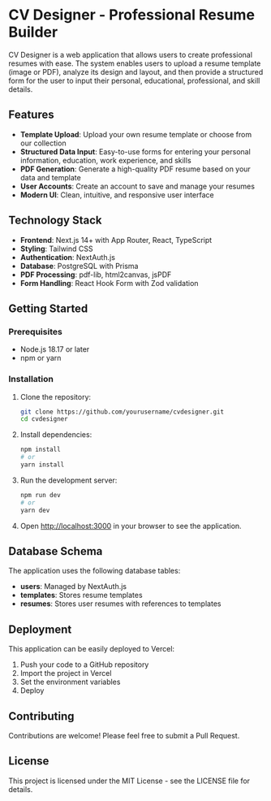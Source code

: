 # CV Designer - Professional Resume Builder

CV Designer is a web application that allows users to create professional resumes with ease. The system enables users to upload a resume template (image or PDF), analyze its design and layout, and then provide a structured form for the user to input their personal, educational, professional, and skill details.

## Features

- **Template Upload**: Upload your own resume template or choose from our collection
- **Structured Data Input**: Easy-to-use forms for entering your personal information, education, work experience, and skills
- **PDF Generation**: Generate a high-quality PDF resume based on your data and template
- **User Accounts**: Create an account to save and manage your resumes
- **Modern UI**: Clean, intuitive, and responsive user interface

## Technology Stack

- **Frontend**: Next.js 14+ with App Router, React, TypeScript
- **Styling**: Tailwind CSS
- **Authentication**: NextAuth.js
- **Database**: PostgreSQL with Prisma
- **PDF Processing**: pdf-lib, html2canvas, jsPDF
- **Form Handling**: React Hook Form with Zod validation

## Getting Started

### Prerequisites

- Node.js 18.17 or later
- npm or yarn

### Installation

1. Clone the repository:

   ```bash
   git clone https://github.com/yourusername/cvdesigner.git
   cd cvdesigner
   ```

2. Install dependencies:

   ```bash
   npm install
   # or
   yarn install
   ```

3. Run the development server:

   ```bash
   npm run dev
   # or
   yarn dev
   ```

5. Open [http://localhost:3000](http://localhost:3000) in your browser to see the application.

## Database Schema

The application uses the following database tables:

- **users**: Managed by NextAuth.js
- **templates**: Stores resume templates
- **resumes**: Stores user resumes with references to templates

## Deployment

This application can be easily deployed to Vercel:

1. Push your code to a GitHub repository
2. Import the project in Vercel
3. Set the environment variables
4. Deploy

## Contributing

Contributions are welcome! Please feel free to submit a Pull Request.

## License

This project is licensed under the MIT License - see the LICENSE file for details.
